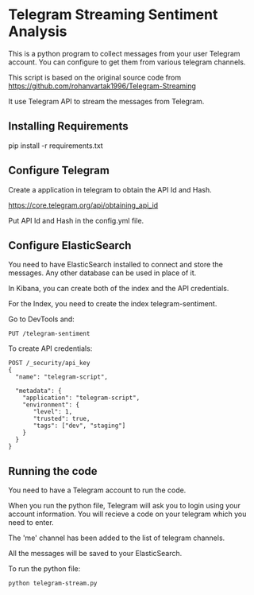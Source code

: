 # Telegram Streaming Sentiment Analysis

This is a python program to collect messages from your user Telegram account. You can configure to get them from various telegram channels. 

This script is based on the original source code from https://github.com/rohanvartak1996/Telegram-Streaming 

It use Telegram API to stream the messages from Telegram.

## Installing Requirements

pip install -r requirements.txt

## Configure Telegram
Create a application in telegram to obtain the API Id and Hash.

https://core.telegram.org/api/obtaining_api_id

Put API Id and Hash in the config.yml file.

## Configure ElasticSearch
You need to have ElasticSearch installed to connect and store the messages. Any other database can be used in place of it.

In Kibana, you can create both of the index and the API credentials.

For the Index, you need to create the index telegram-sentiment.

Go to DevTools and:

```
PUT /telegram-sentiment
```

To create API credentials:
```
POST /_security/api_key
{
  "name": "telegram-script",
  
  "metadata": {
    "application": "telegram-script",
    "environment": {
       "level": 1,
       "trusted": true,
       "tags": ["dev", "staging"]
    }
  }
}
```

## Running the code

You need to have a Telegram account to run the code.

When you run the python file, Telegram will ask you to login using your account information. You will recieve a code on your telegram which you need to enter.

The 'me' channel has been added to the list of telegram channels.

All the messages will be saved to your ElasticSearch. 

To run the python file:
```
python telegram-stream.py
```